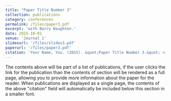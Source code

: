 ```yaml
---
title: "Paper Title Number 3"
collection: publications
category: conferences
permalink: /files/paper3.pdf
excerpt: 'with Barry Naughton.'
date: 2015-10-01
venue: 'Journal 1'
slidesurl: '/files/slides3.pdf'
paperurl: '/files/paper3.pdf'
citation: 'Your Name, You. (2015). &quot;Paper Title Number 3.&quot; <i>Journal 1</i>. 1(3).'
---
```


The contents above will be part of a list of publications, if the user clicks the link for the publication than the contents of section will be rendered as a full page, allowing you to provide more information about the paper for the reader. When publications are displayed as a single page, the contents of the above "citation" field will automatically be included below this section in a smaller font.
